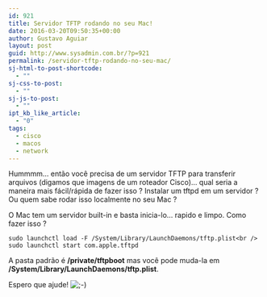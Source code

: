 ```yaml
---
id: 921
title: Servidor TFTP rodando no seu Mac!
date: 2016-03-20T09:50:35+00:00
author: Gustavo Aguiar
layout: post
guid: http://www.sysadmin.com.br/?p=921
permalink: /servidor-tftp-rodando-no-seu-mac/
sj-html-to-post-shortcode:
  - ""
sj-css-to-post:
  - ""
sj-js-to-post:
  - ""
ipt_kb_like_article:
  - "0"
tags:
  - cisco
  - macos
  - network
---
```

Hummmm&#8230; então você precisa de um servidor TFTP para transferir arquivos (digamos que imagens de um roteador Cisco)&#8230; qual seria a maneira mais fácil/rápida de fazer isso ? Instalar um tftpd em um servidor ? Ou quem sabe rodar isso localmente no seu Mac ?

O Mac tem um servidor built-in e basta inicia-lo&#8230; rapido e limpo. Como fazer isso ?

`sudo launchctl load -F /System/Library/LaunchDaemons/tftp.plist<br />
sudo launchctl start com.apple.tftpd`

A pasta padrão é **/private/tftpboot** mas você pode muda-la em **/System/Library/LaunchDaemons/tftp.plist**.

Espero que ajude! <img src="http://www.sysadmin.com.br/wp-includes/images/smilies/icon_wink.gif" alt=";-)" class="wp-smiley" />

